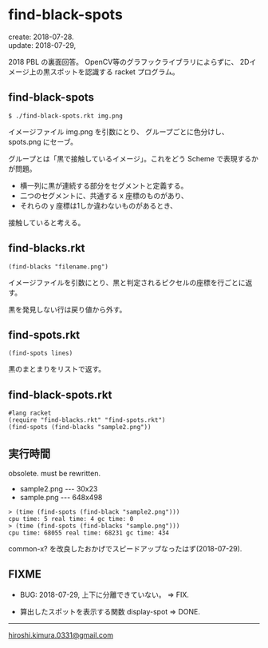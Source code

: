 # find-black-spots
create: 2018-07-28.<br>
update: 2018-07-29,

2018 PBL の裏面回答。
OpenCV等のグラフックライブラリによらずに、
2Dイメージ上の黒スポットを認識する racket プログラム。

## find-black-spots

```
$ ./find-black-spots.rkt img.png
```

イメージファイル img.png を引数にとり、
グループごとに色分けし、spots.png にセーブ。

グループとは「黒で接触しているイメージ」。これをどう Scheme で表現するかが問題。

* 横一列に黒が連続する部分をセグメントと定義する。
* 二つのセグメントに、共通する x 座標のものがあり、
* それらの y 座標は1しか違わないものがあるとき、

接触していると考える。

## find-blacks.rkt

```
(find-blacks "filename.png")
```
イメージファイルを引数にとり、黒と判定されるピクセルの座標を行ごとに返す。

黒を発見しない行は戻り値から外す。

## find-spots.rkt

```
(find-spots lines)
```

黒のまとまりをリストで返す。


## find-black-spots.rkt

```
#lang racket
(require "find-blacks.rkt" "find-spots.rkt")
(find-spots (find-blacks "sample2.png"))
```

## 実行時間

obsolete. must be rewritten.

* sample2.png --- 30x23
* sample.png ---  648x498

```
> (time (find-spots (find-black "sample2.png")))
cpu time: 5 real time: 4 gc time: 0
> (time (find-spots (find-blacks "sample.png")))
cpu time: 68055 real time: 68231 gc time: 434
```

common-x? を改良したおかげでスピードアップなったはず(2018-07-29).

## FIXME

* BUG: 2018-07-29, 上下に分離できていない。
  => FIX.

* 算出したスポットを表示する関数 display-spot
  => DONE.

---
hiroshi.kimura.0331@gmail.com
